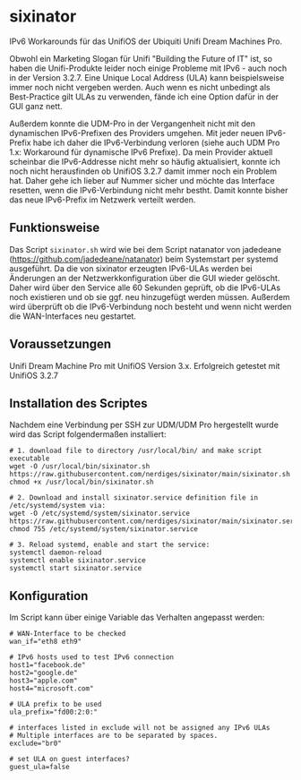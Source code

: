 # sixinator
IPv6 Workarounds für das UnifiOS der Ubiquiti Unifi Dream Machines Pro.

Obwohl ein Marketing Slogan für Unifi "Building the Future of IT" ist, so haben die Unifi-Produkte leider noch einige Probleme mit IPv6 - auch noch in der Version 3.2.7. Eine Unique Local Address (ULA) kann beispielsweise immer noch nicht vergeben werden. Auch wenn es nicht unbedingt als Best-Practice gilt ULAs zu verwenden, fände ich eine Option dafür in der GUI ganz nett.

Außerdem konnte die UDM-Pro in der Vergangenheit nicht mit den dynamischen IPv6-Prefixen des Providers umgehen. Mit jeder neuen IPv6-Prefix habe ich daher die IPv6-Verbindung verloren (siehe auch UDM Pro 1.x: Workaround für dynamische IPv6 Prefixe). Da mein Provider aktuell scheinbar die IPv6-Addresse nicht mehr so häufig aktualisiert, konnte ich noch nicht herausfinden ob UnifiOS 3.2.7 damit immer noch ein Problem hat. Daher gehe ich lieber auf Nummer sicher und möchte das Interface resetten, wenn die IPv6-Verbindung nicht mehr bestht. Damit konnte bisher das neue IPv6-Prefix im Netzwerk verteilt werden.

## Funktionsweise
Das Script `sixinator.sh` wird wie bei dem Script natanator von jadedeane (https://github.com/jadedeane/natanator) beim Systemstart per systemd ausgeführt. Da die von sixinator erzeugten IPv6-ULAs werden bei Änderungen an der Netzwerkkonfiguration über die GUI wieder gelöscht. Daher wird über den Service alle 60 Sekunden geprüft, ob die IPv6-ULAs noch existieren und ob sie ggf. neu hinzugefügt werden müssen. Außerdem wird überprüft ob die IPv6-Verbindung noch besteht und wenn nicht werden die WAN-Interfaces neu gestartet.

## Voraussetzungen
Unifi Dream Machine Pro mit UnifiOS Version 3.x. Erfolgreich getestet mit UnifiOS 3.2.7


## Installation des Scriptes
Nachdem eine Verbindung per SSH zur UDM/UDM Pro hergestellt wurde wird das Script folgendermaßen installiert:

```
# 1. download file to directory /usr/local/bin/ and make script executable
wget -O /usr/local/bin/sixinator.sh https://raw.githubusercontent.com/nerdiges/sixinator/main/sixinator.sh
chmod +x /usr/local/bin/sixinator.sh

# 2. Download and install sixinator.service definition file in /etc/systemd/system via:
wget -O /etc/systemd/system/sixinator.service https://raw.githubusercontent.com/nerdiges/sixinator/main/sixinator.service
chmod 755 /etc/systemd/system/sixinator.service

# 3. Reload systemd, enable and start the service:
systemctl daemon-reload
systemctl enable sixinator.service
systemctl start sixinator.service
```

## Konfiguration
Im Script kann über einige Variable das Verhalten angepasst werden:

```
# WAN-Interface to be checked
wan_if="eth8 eth9"

# IPv6 hosts used to test IPv6 connection
host1="facebook.de"
host2="google.de"
host3="apple.com"
host4="microsoft.com"

# ULA prefix to be used
ula_prefix="fd00:2:0:"

# interfaces listed in exclude will not be assigned any IPv6 ULAs
# Multiple interfaces are to be separated by spaces.
exclude="br0"

# set ULA on guest interfaces?
guest_ula=false
```